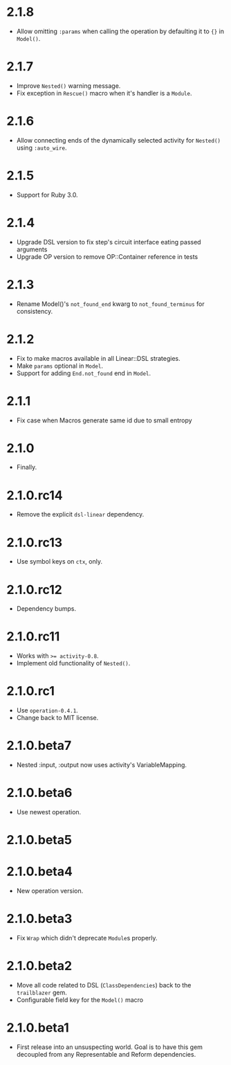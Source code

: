 # 2.1.8

* Allow omitting `:params` when calling the operation by defaulting it to `{}` in `Model()`.

# 2.1.7

* Improve `Nested()` warning message.
* Fix exception in `Rescue()` macro when it's handler is a `Module`.

# 2.1.6

* Allow connecting ends of the dynamically selected activity for `Nested()` using `:auto_wire`.

# 2.1.5

* Support for Ruby 3.0.

# 2.1.4

* Upgrade DSL version to fix step's circuit interface eating passed arguments
* Upgrade OP version to remove OP::Container reference in tests

# 2.1.3

* Rename Model()'s `not_found_end` kwarg to `not_found_terminus` for consistency.

# 2.1.2

* Fix to make macros available in all Linear::DSL strategies.
* Make `params` optional in `Model`.
* Support for adding `End.not_found` end in `Model`.

# 2.1.1

* Fix case when Macros generate same id due to small entropy

# 2.1.0

* Finally.

# 2.1.0.rc14

* Remove the explicit `dsl-linear` dependency.

# 2.1.0.rc13

* Use symbol keys on `ctx`, only.

# 2.1.0.rc12

* Dependency bumps.

# 2.1.0.rc11

* Works with `>= activity-0.8`.
* Implement old functionality of `Nested()`.

# 2.1.0.rc1

* Use `operation-0.4.1`.
* Change back to MIT license.

# 2.1.0.beta7

* Nested :input, :output now uses activity's VariableMapping.

# 2.1.0.beta6

* Use newest operation.

# 2.1.0.beta5

# 2.1.0.beta4

* New operation version.

# 2.1.0.beta3

* Fix `Wrap` which didn't deprecate `Module`s properly.

# 2.1.0.beta2

* Move all code related to DSL (`ClassDependencies`) back to the `trailblazer` gem.
* Configurable field key for the `Model()` macro

# 2.1.0.beta1

* First release into an unsuspecting world. Goal is to have this gem decoupled from any Representable and Reform dependencies.
